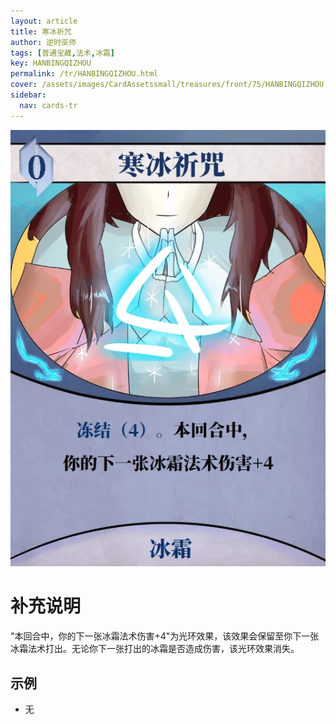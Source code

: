 ```yaml
---
layout: article
title: 寒冰祈咒
author: 逆时巫师
tags: [普通宝藏,法术,冰霜]
key: HANBINGQIZHOU
permalink: /tr/HANBINGQIZHOU.html
cover: /assets/images/CardAssetssmall/treasures/front/75/HANBINGQIZHOU.webp
sidebar:
  nav: cards-tr
---
```

![](/assets/images/CardAssets/treasures/front/75/HANBINGQIZHOU.webp)

# 补充说明

"本回合中，你的下一张冰霜法术伤害+4"为光环效果，该效果会保留至你下一张冰霜法术打出。无论你下一张打出的冰霜是否造成伤害，该光环效果消失。


## 示例

* 无
